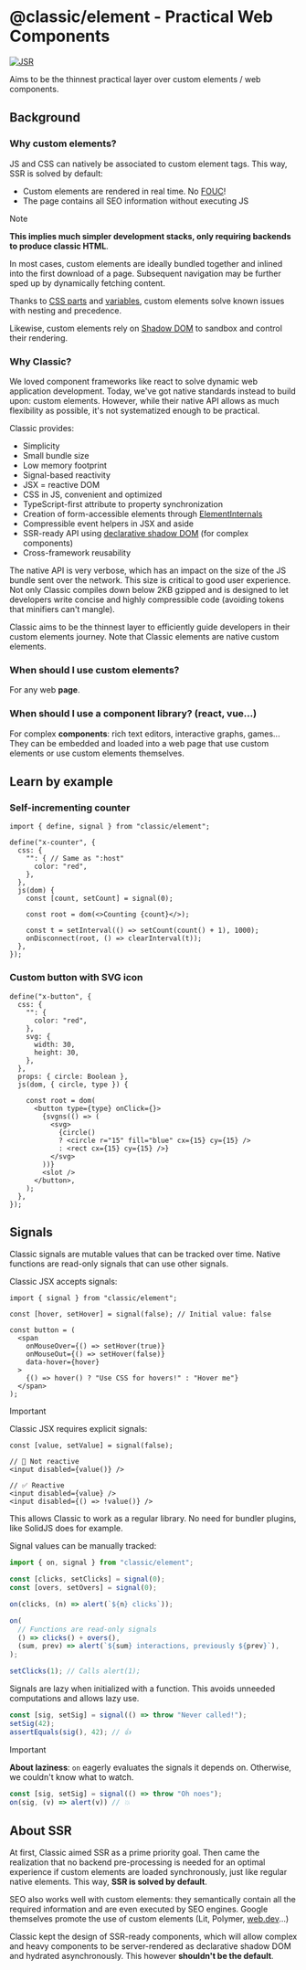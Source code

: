 # @classic/element - Practical Web Components

[![JSR](https://jsr.io/badges/@classic/element)](https://jsr.io/@classic/element)

Aims to be the thinnest practical layer over custom elements / web components.

## Background

### Why custom elements?

JS and CSS can natively be associated to custom element tags. This way, SSR is
solved by default:

- Custom elements are rendered in real time. No
  [FOUC](https://en.wikipedia.org/wiki/Flash_of_unstyled_content)!
- The page contains all SEO information without executing JS

> [!NOTE]
> **This implies much simpler development stacks, only requiring backends to
> produce classic HTML**.
>
> In most cases, custom elements are ideally bundled together and inlined into
> the first download of a page. Subsequent navigation may be further sped up by
> dynamically fetching content.

Thanks to
[CSS parts](https://developer.mozilla.org/en-US/docs/Web/CSS/CSS_shadow_parts)
and
[variables](https://developer.mozilla.org/en-US/docs/Web/CSS/Using_CSS_custom_properties),
custom elements solve known issues with nesting and precedence.

Likewise, custom elements rely on
[Shadow DOM](https://developer.mozilla.org/en-US/docs/Web/API/Web_components/Using_shadow_DOM)
to sandbox and control their rendering.

### Why Classic?

We loved component frameworks like react to solve dynamic web application
development. Today, we've got native standards instead to build upon: custom
elements. However, while their native API allows as much flexibility as
possible, it's not systematized enough to be practical.

Classic provides:

- Simplicity
- Small bundle size
- Low memory footprint
- Signal-based reactivity
- JSX = reactive DOM
- CSS in JS, convenient and optimized
- TypeScript-first attribute to property synchronization
- Creation of form-accessible elements through
  [ElementInternals](https://developer.mozilla.org/en-US/docs/Web/API/ElementInternals)
- Compressible event helpers in JSX and aside
- SSR-ready API using
  [declarative shadow DOM](https://developer.mozilla.org/en-US/docs/Web/API/Web_components/Using_shadow_DOM#declaratively_with_html)
  (for complex components)
- Cross-framework reusability

The native API is very verbose, which has an impact on the size of the JS bundle
sent over the network. This size is critical to good user experience. Not only
Classic compiles down below 2KB gzipped and is designed to let developers write
concise and highly compressible code (avoiding tokens that minifiers can't
mangle).

Classic aims to be the thinnest layer to efficiently guide developers in their
custom elements journey. Note that Classic elements are native custom elements.

### When should I use custom elements?

For any web **page**.

### When should I use a component library? (react, vue...)

For complex **components**: rich text editors, interactive graphs, games... They
can be embedded and loaded into a web page that use custom elements or use
custom elements themselves.

## Learn by example

### Self-incrementing counter

```tsx
import { define, signal } from "classic/element";

define("x-counter", {
  css: {
    "": { // Same as ":host"
      color: "red",
    },
  },
  js(dom) {
    const [count, setCount] = signal(0);

    const root = dom(<>Counting {count}</>);

    const t = setInterval(() => setCount(count() + 1), 1000);
    onDisconnect(root, () => clearInterval(t));
  },
});
```

### Custom button with SVG icon

```tsx
define("x-button", {
  css: {
    "": {
      color: "red",
    },
    svg: {
      width: 30,
      height: 30,
    },
  },
  props: { circle: Boolean },
  js(dom, { circle, type }) {

    const root = dom(
      <button type={type} onClick={}>
        {svgns(() => (
          <svg>
            {circle()
            ? <circle r="15" fill="blue" cx={15} cy={15} />
            : <rect cx={15} cy={15} />}
          </svg>
        ))}
        <slot />
      </button>,
    );
  },
});
```

## Signals

Classic signals are mutable values that can be tracked over time. Native
functions are read-only signals that can use other signals.

Classic JSX accepts signals:

```tsx
import { signal } from "classic/element";

const [hover, setHover] = signal(false); // Initial value: false

const button = (
  <span
    onMouseOver={() => setHover(true)}
    onMouseOut={() => setHover(false)}
    data-hover={hover}
  >
    {() => hover() ? "Use CSS for hovers!" : "Hover me"}
  </span>
);
```

> [!IMPORTANT]
> Classic JSX requires explicit signals:
>
> ```tsx
> const [value, setValue] = signal(false);
>
> // 🛑 Not reactive
> <input disabled={value()} />
>
> // ✅ Reactive
> <input disabled={value} />
> <input disabled={() => !value()} />
> ```
>
> This allows Classic to work as a regular library. No need for bundler plugins,
> like SolidJS does for example.

Signal values can be manually tracked:

```ts
import { on, signal } from "classic/element";

const [clicks, setClicks] = signal(0);
const [overs, setOvers] = signal(0);

on(clicks, (n) => alert(`${n} clicks`));

on(
  // Functions are read-only signals
  () => clicks() + overs(),
  (sum, prev) => alert(`${sum} interactions, previously ${prev}`),
);

setClicks(1); // Calls alert(1);
```

Signals are lazy when initialized with a function. This avoids unneeded
computations and allows lazy use.

```ts
const [sig, setSig] = signal(() => throw "Never called!");
setSig(42);
assertEquals(sig(), 42); // 👍
```

> [!IMPORTANT]
> **About laziness**: `on` eagerly evaluates the signals it depends on.
> Otherwise, we couldn't know what to watch.
>
> ```ts
> const [sig, setSig] = signal(() => throw "Oh noes");
> on(sig, (v) => alert(v)) // 💥
> ```

## About SSR

At first, Classic aimed SSR as a prime priority goal. Then came the realization
that no backend pre-processing is needed for an optimal experience if custom
elements are loaded synchronously, just like regular native elements. This way,
**SSR is solved by default**.

SEO also works well with custom elements: they semantically contain all the
required information and are even executed by SEO engines. Google themselves
promote the use of custom elements (Lit, Polymer,
[web.dev](https://web.dev/articles/web-components)...)

Classic kept the design of SSR-ready components, which will allow complex and
heavy components to be server-rendered as declarative shadow DOM and hydrated
asynchronously. This however **shouldn't be the default**.
